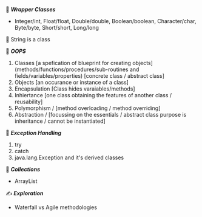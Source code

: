 :beginner: _**Wrapper Classes**_  
- Integer/int, Float/float, Double/double, Boolean/boolean, Character/char, Byte/byte, Short/short, Long/long

:bell: String is a class  


:beginner: _**OOPS**_  
1. Classes [a spefication of blueprint for creating objects] (methods/functions/procedures/sub-routines and fields/variables/properties) [concrete class / abstract class]
2. Objects [an occurance or instance of a class]
3. Encapsulation [Class hides varaiables/methods]
4. Inhiertance [one class obtaining the features of another class / reusability]
5. Polymorphism / [method overloading / method overriding]
6. Abstraction / [focussing on the essentials / abstract class purpose is inheritance / cannot be instantiated]

:beginner: _**Exception Handling**_  
1. try
2. catch
3. java.lang.Exception and it's derived classes

:beginner: _**Collections**_  
- ArrayList

:writing_hand: **_Exploration_**  
- Waterfall vs Agile methodologies
